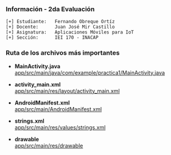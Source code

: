 ### Información - 2da Evaluación
```
[+] Estudiante:   Fernando Obreque Ortíz
[+] Docente:      Juan José Mir Castillo
[+] Asignatura:   Aplicaciones Móviles para IoT
[+] Sección:      IEI 170 - INACAP
```
### Ruta de los archivos más importantes
- **MainActivity.java**  
[app/src/main/java/com/example/practica1/MainActivity.java](app/src/main/java/com/example/practica1/MainActivity.java)

- **activity_main.xml**  
[app/src/main/res/layout/activity_main.xml](app/src/main/res/layout/activity_main.xml)

- **AndroidManifest.xml**  
[app/src/main/AndroidManifest.xml](app/src/main/AndroidManifest.xml)

- **strings.xml**  
[app/src/main/res/values/strings.xml](app/src/main/res/values/strings.xml)

- **drawable**  
[app/src/main/res/drawable](app/src/main/res/drawable)
